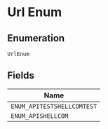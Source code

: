 
# Url Enum

## Enumeration

`UrlEnum`

## Fields

| Name |
|  --- |
| `ENUM_APITESTSHELLCOMTEST` |
| `ENUM_APISHELLCOM` |


